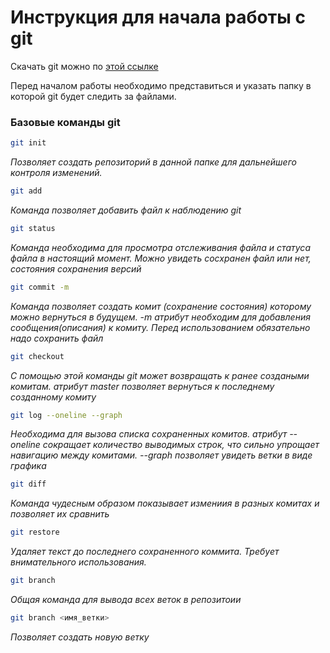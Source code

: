 # Инструкция для начала работы с git

Скачать git можно по [этой ссылке](https://git-scm.com  "Нажми, чтобы скачать git")

Перед началом работы необходимо представиться и указать папку в которой git будет следить за файлами.

### Базовые команды git

```sh
git init
```
*Позволяет создать репозиторий в данной папке для дальнейшего контроля изменений.*

```sh 
git add
```

*Команда позволяет добавить файл к наблюдению git*

```sh 
git status
```
*Команда необходима для просмотра отслеживания файла и статуса файла в настоящий момент. Можно увидеть сосхранен файл или нет, состояния сохранения версий*


```sh
git commit -m
```
*Команда позволяет создать комит (сохранение состояния) которому можно вернуться в будущем. -m атрибут необходим для добавления сообщения(описания) к комиту. Перед использованием обязательно надо сохранить файл*

```sh
git checkout
```
*С помощью этой команды git может возвращать к ранее создаными комитам. атрибут master позволяет вернуться к последнему созданному комиту*

```sh
git log --onеline --graph
```
*Необходима для вызова списка сохраненных комитов. атрибут --oneline сокращает количество выводимых строк, что сильно упрощает навигацию между комитами.
--graph позволяет увидеть ветки в виде графика*

```sh
git diff
```
*Команда чудесным образом показывает измениия в разных комитах и позволяет их сравнить*

```sh
git restore
```

*Удаляет текст до последнего сохраненного коммита. Требует внимательного использования.*

```sh
git branch
```
*Общая команда для вывода всех веток в репозитоии*

```sh
git branch <имя_ветки>
```

*Позволяет создать новую ветку*
